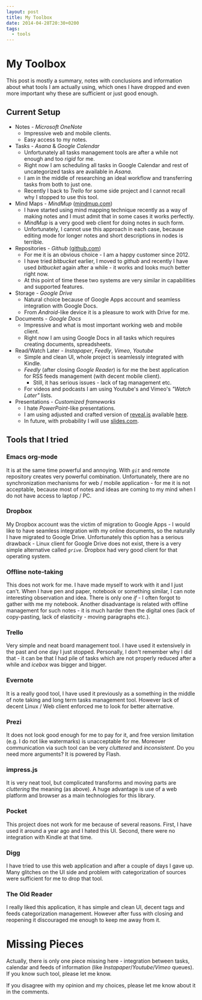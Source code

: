 ```yaml
---
layout: post
title: My Toolbox
date: 2014-04-28T20:30+0200
tags:
  - tools
---
```


# My Toolbox

This post is mostly a summary, notes with conclusions and information about what tools I am actually using, which ones I have dropped and even more important why these are sufficient or just good enough.

## Current Setup

- Notes - *Microsoft OneNote*
  - Impressive web and mobile clients.
  - Easy access to my notes.
- Tasks - *Asana* & *Google Calendar*
  - Unfortunately all tasks management tools are after a while not enough and too *rigid* for me.
  - Right now I am scheduling all tasks in Google Calendar and rest of uncategorized tasks are available in *Asana*.
  - I am in the middle of researching an ideal workflow and transferring tasks from both to just one.
  - Recently I back to *Trello* for some side project and I cannot recall why I stopped to use this tool.
- Mind Maps - *MindMup* ([mindmup.com](http://www.mindmup.com))
  - I have started using mind mapping technique recently as a way of making notes and I must admit that in some cases it works perfectly.
  - *MindMup* is a very good web client for doing notes in such form.
  - Unfortunately, I cannot use this approach in each case, because editing mode for longer notes and short descriptions in nodes is terrible.
- Repositories - *Github* ([github.com](https://github.com))
  - For me it is an obvious choice - I am a happy customer since 2012.
  - I have tried *bitbucket* earlier, I moved to *github* and recently I have used *bitbucket* again after a while - it works and looks much better right now.
  - At this point of time these two systems are very similar in capabilities and supported features.
- Storage - *Google Drive*
  - Natural choice because of Google Apps account and seamless integration with Google Docs.
  - From *Android*-like device it is a pleasure to work with Drive for me.
- Documents - *Google Docs*
  - Impressive and what is most important working web and mobile client.
  - Right now I am using Google Docs in all tasks which requires creating documents, spreadsheets.
- Read/Watch Later - *Instapaper*, *Feedly*, *Vimeo*, *Youtube*
  - Simple and clean UI, whole project is seamlessly integrated with Kindle.
  - *Feedly* (after closing *Google Reader*) is for me the best application for RSS feeds management (with decent mobile client).
     - Still, it has serious issues - lack of tag management etc.
  - For videos and podcasts I am using Youtube's and Vimeo's *"Watch Later"* lists.
- Presentations - *Customized frameworks*
  - I hate *PowerPoint*-like presentations.
  - I am using adjusted and crafted version of [reveal.js](http://lab.hakim.se/reveal-js) available [here](https://github.com/afronski/presentation-template).
  - In future, with probability I will use [slides.com](http://slides.com).

## Tools that I tried

### Emacs org-mode

It is at the same time powerful and annoying. With *`git`* and remote repository creates very powerful combination. Unfortunately, there are no synchronization mechanisms for web / mobile application - for me it is not acceptable, because most of notes and ideas are coming to my mind when I do not have access to laptop / PC.

### Dropbox

My Dropbox account was the victim of migration to Google Apps - I would like to have seamless integration with my online documents, so the naturally I have migrated to Google Drive. Unfortunately this option has a serious drawback - Linux client for Google Drive does not exist, there is a very simple alternative called *`grive`*. Dropbox had very good client for that operating system.

### Offline note-taking

This does not work for me. I have made myself to work with it and I just can't. When I have pen and paper, notebook or something similar, I can note interesting observation and idea. There is only one *if* - I often forgot to gather with me my notebook. Another disadvantage is related with offline management for such notes - it is much harder then the digital ones (lack of copy-pasting, lack of elasticity - moving paragraphs etc.).

### Trello

Very simple and neat board management tool. I have used it extensively in the past and one day I just stopped. Personally, I don't remember why I did that - it can be that I had pile of tasks which are not properly reduced after a while and *icebox* was bigger and bigger.

### Evernote

It is a really good tool, I have used it previously as a something in the middle of note taking and long term tasks management tool. However lack of decent Linux / Web client enforced me to look for better alternative.

### Prezi

It does not look good enough for me to pay for it, and free version limitation (e.g. I do not like watermarks) is unacceptable for me. Moreover communication via such tool can be very *cluttered* and *inconsistent*. Do you need more arguments? It is powered by Flash.

### impress.js

It is very neat tool, but complicated transforms and moving parts are *cluttering* the meaning (as above). A huge advantage is use of a web platform and browser as a main technologies for this library.

### Pocket

This project does not work for me because of several reasons. First, I have used it around a year ago and I hated this UI. Second, there were no integration with Kindle at that time.

### Digg

I have tried to use this web application and after a couple of days I gave up. Many glitches on the UI side and problem with categorization of sources were sufficient for me to drop that tool.

### The Old Reader

I really liked this application, it has simple and clean UI, decent tags and feeds categorization management. However after fuss with closing and reopening it discouraged me enough to keep me away from it.

# Missing Pieces

Actually, there is only one piece missing here - integration between tasks, calendar and feeds of information (like *Instapaper*/*Youtube*/*Vimeo* queues). If you know such tool, please let me know.

If you disagree with my opinion and my choices, please let me know about it in the comments.
